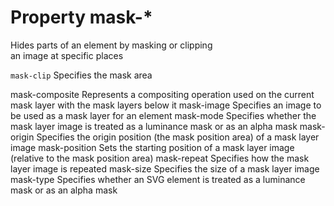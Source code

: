 # Property mask-*

Hides parts of an element by masking or clipping  
an image at specific places  

`mask-clip`
Specifies the mask area

mask-composite
    Represents a compositing operation used on the current mask layer with 
    the mask layers below it
mask-image
    Specifies an image to be used as a mask layer for an element
mask-mode
    Specifies whether the mask layer image is treated as a luminance mask or 
    as an alpha mask
mask-origin
    Specifies the origin position (the mask 
position area) of a mask layer image
mask-position
    Sets the starting position of a mask layer image (relative to the 
    mask position area)
mask-repeat
    Specifies how the mask layer image is repeated
mask-size
    Specifies the size of a mask layer image
mask-type
    Specifies whether an SVG <mask> element is treated as a luminance 
    mask or as an alpha mask
